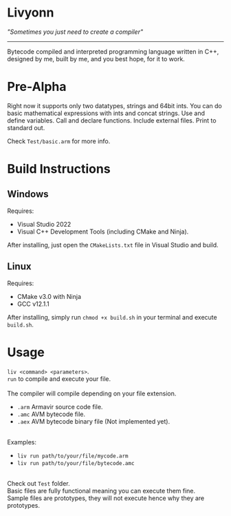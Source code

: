 # Livyonn
*"Sometimes you just need to create a compiler"*<br/>

***

Bytecode compiled and interpreted programming language written in C++, designed by me, built by me, and you best hope, for it to work.

# Pre-Alpha
Right now it supports only two datatypes, strings and 64bit ints. 
You can do basic mathematical expressions with ints and concat strings.
Use and define variables.
Call and declare functions.
Include external files.
Print to standard out.

Check ```Test/basic.arm``` for more info.

# Build Instructions
## Windows
Requires:
- Visual Studio 2022
- Visual C++ Development Tools (including CMake and Ninja).

After installing, just open the ```CMakeLists.txt``` file in Visual Studio and build.

## Linux
Requires:
- CMake v3.0 with Ninja
- GCC v12.1.1

After installing, simply run ```chmod +x build.sh``` in your terminal and execute ```build.sh```.

# Usage
```liv <command> <parameters>```.<br/>
```run``` to compile and execute your file.<br/><br/>
The compiler will compile depending on your file extension.<br/>

- ```.arm``` Armavir source code file.<br/>
- ```.amc``` AVM bytecode file.<br/>
- ```.aex``` AVM bytecode binary file (Not implemented yet).<br/><br/>

Examples:<br/>
- ```liv run path/to/your/file/mycode.arm```<br/>
- ```liv run path/to/your/file/bytecode.amc```<br/><br/>

Check out ```Test``` folder.<br/>
Basic files are fully functional meaning you can execute them fine.<br/>
Sample files are prototypes, they will not execute hence why they are prototypes.<br/>
